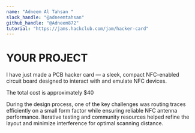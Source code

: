 ```yaml
---
name: "Adneem Al Tahsan "
slack_handle: "@adneemtahsan"
github_handle: "@Adneem872"
tutorial: "https://jams.hackclub.com/jam/hacker-card"
---
```


# YOUR PROJECT 
I have just made a PCB hacker card — a sleek, compact NFC-enabled circuit board designed to interact with and emulate NFC devices. 

The total cost is approximately $40

During the design process, one of the key challenges was routing traces efficiently on a small form factor while ensuring reliable NFC antenna performance. Iterative testing and community resources helped refine the layout and minimize interference for optimal scanning distance.
